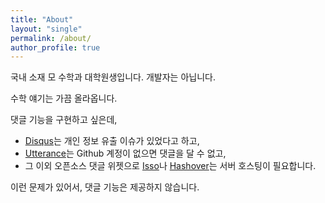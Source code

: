 ```yaml
---
title: "About"
layout: "single"
permalink: /about/
author_profile: true
---
```


국내 소재 모 수학과 대학원생입니다. 개발자는 아닙니다.

수학 얘기는 가끔 올라옵니다.

댓글 기능을 구현하고 싶은데, 
 - [Disqus](https://disqus.com)는 개인 정보 유출 이슈가 있었다고 하고, 
 - [Utterance](https://utteranc.es/)는 Github 계정이 없으면 댓글을 달 수 없고,
 - 그 이외 오픈소스 댓글 위젯으로 [Isso](https://isso-comments.de/)나 [Hashover](https://www.barkdull.org/software/hashover)는 서버 호스팅이 필요합니다.

이런 문제가 있어서, 댓글 기능은 제공하지 않습니다. 